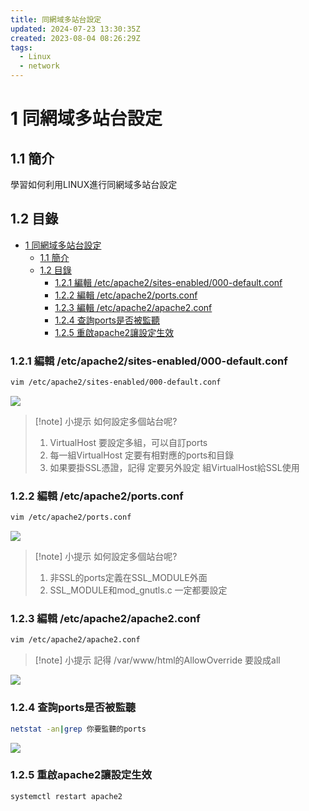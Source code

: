 ```yaml
---
title: 同網域多站台設定
updated: 2024-07-23 13:30:35Z
created: 2023-08-04 08:26:29Z
tags:
  - Linux
  - network
---
```


# 1 同網域多站台設定

## 1.1 簡介
學習如何利用LINUX進行同網域多站台設定

## 1.2 目錄

- [1 同網域多站台設定](#1-同網域多站台設定)
  - [1.1 簡介](#11-簡介)
  - [1.2 目錄](#12-目錄)
    - [1.2.1 編輯 /etc/apache2/sites-enabled/000-default.conf](#121-編輯-etcapache2sites-enabled000-defaultconf)
    - [1.2.2 編輯 /etc/apache2/ports.conf](#122-編輯-etcapache2portsconf)
    - [1.2.3 編輯 /etc/apache2/apache2.conf](#123-編輯-etcapache2apache2conf)
    - [1.2.4 查詢ports是否被監聽](#124-查詢ports是否被監聽)
    - [1.2.5 重啟apache2讓設定生效](#125-重啟apache2讓設定生效)


### 1.2.1 編輯 /etc/apache2/sites-enabled/000-default.conf

```bash
vim /etc/apache2/sites-enabled/000-default.conf
```

![](https://mybookstack.zeabur.app/uploads/images/gallery/2025-08/plUe92e0da7-upload-be399d63814a5eab76d91a600227f74c.png)


> [!note] 小提示 
>如何設定多個站台呢?
>1.  VirtualHost 要設定多組，可以自訂ports
>2.  每一組VirtualHost 定要有相對應的ports和目錄
>3.  如果要掛SSL憑證，記得 定要另外設定 組VirtualHost給SSL使用  

<!--more-->

### 1.2.2 編輯 /etc/apache2/ports.conf

```bash
vim /etc/apache2/ports.conf
```

![](https://mybookstack.zeabur.app/uploads/images/gallery/2025-08/5b1fa59b-upload-2f0a31a63c3a32143abe6a074eec8175.png)


> [!note] 小提示 
>如何設定多個站台呢?
>1.  非SSL的ports定義在SSL_MODULE外面
>2.  SSL\_MODULE和mod\_gnutls.c 一定都要設定 

### 1.2.3 編輯 /etc/apache2/apache2.conf

```bash
vim /etc/apache2/apache2.conf
```

> [!note] 小提示 
>記得 /var/www/html的AllowOverride 要設成all 



![](https://mybookstack.zeabur.app/uploads/images/gallery/2025-08/bf3c7411-upload-653fd0d5cfc55071b5ed3bcf46ff52ea.png)

### 1.2.4 查詢ports是否被監聽

```bash
netstat -an|grep 你要監聽的ports
```

![](https://mybookstack.zeabur.app/uploads/images/gallery/2025-08/Hsj1a6f45ef-upload-67fde9e0e63e8797ef76c07297fbef70.png)

### 1.2.5 重啟apache2讓設定生效

```bash
systemctl restart apache2
```